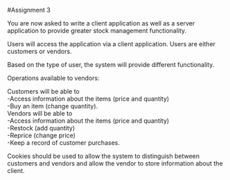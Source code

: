 #Assignment 3

You are now asked to write a client application as well as a server application to provide greater stock management functionality.

Users will access the application via a client application. Users are either customers or vendors.

Based on the type of user, the system will provide different functionality.

Operations available to vendors:

Customers will be able to\
-Access information about the items (price and quantity)\
-Buy an item (change quantity).\
Vendors will be able to\
-Access information about the items (price and quantity)\
-Restock (add quantity)\
-Reprice (change price)\
-Keep a record of customer purchases.
  
Cookies should be used to allow the system to distinguish between customers and vendors and allow the vendor to store information about the client.
